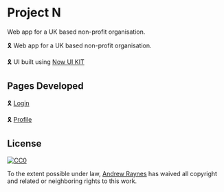 # Project N

Web app for a UK based non-profit organisation.

🎗️ Web app for a UK based non-profit organisation.

🎗️ UI built using [Now UI KIT](http://demos.creative-tim.com/now-ui-kit/index.html)


 ## Pages Developed
🎗️ [Login](https://raynescc.github.io/project-n/examples/login-page.html)

🎗️ [Profile](https://raynescc.github.io/project-n/examples/profile-page.html)

 ## License
 
 [![CC0](http://i.creativecommons.org/p/zero/1.0/88x31.png)](http://creativecommons.org/publicdomain/zero/1.0/)
 
 To the extent possible under law, [Andrew Raynes](https://twitter.com/raynes_cc) has waived all copyright and related or neighboring rights to this work.
